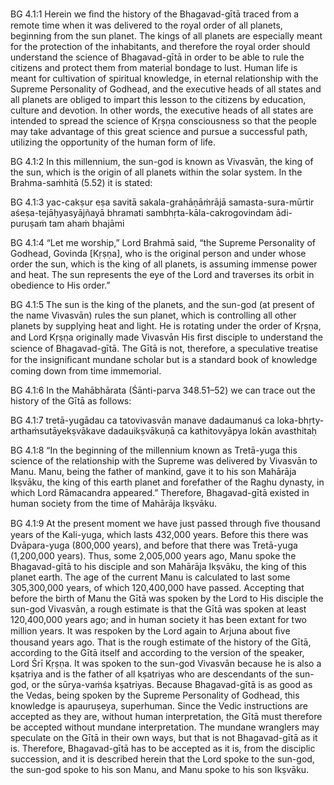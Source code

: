 BG 4.1:1	Herein we ﬁnd the history of the Bhagavad-gītā traced from a remote time when it was delivered to the royal order of all planets, beginning from the sun planet. The kings of all planets are especially meant for the protection of the inhabitants, and therefore the royal order should understand the science of Bhagavad-gītā in order to be able to rule the citizens and protect them from material bondage to lust. Human life is meant for cultivation of spiritual knowledge, in eternal relationship with the Supreme Personality of Godhead, and the executive heads of all states and all planets are obliged to impart this lesson to the citizens by education, culture and devotion. In other words, the executive heads of all states are intended to spread the science of Kṛṣṇa consciousness so that the people may take advantage of this great science and pursue a successful path, utilizing the opportunity of the human form of life.

BG 4.1:2	In this millennium, the sun-god is known as Vivasvān, the king of the sun, which is the origin of all planets within the solar system. In the Brahma-saṁhitā (5.52) it is stated:

BG 4.1:3	yac-cakṣur eṣa savitā sakala-grahāṇāṁrājā samasta-sura-mūrtir aśeṣa-tejāḥyasyājñayā bhramati sambhṛta-kāla-cakrogovindam ādi-puruṣaṁ tam ahaṁ bhajāmi

BG 4.1:4	“Let me worship,” Lord Brahmā said, “the Supreme Personality of Godhead, Govinda [Kṛṣṇa], who is the original person and under whose order the sun, which is the king of all planets, is assuming immense power and heat. The sun represents the eye of the Lord and traverses its orbit in obedience to His order.”

BG 4.1:5	The sun is the king of the planets, and the sun-god (at present of the name Vivasvān) rules the sun planet, which is controlling all other planets by supplying heat and light. He is rotating under the order of Kṛṣṇa, and Lord Kṛṣṇa originally made Vivasvān His ﬁrst disciple to understand the science of Bhagavad-gītā. The Gītā is not, therefore, a speculative treatise for the insigniﬁcant mundane scholar but is a standard book of knowledge coming down from time immemorial.

BG 4.1:6	In the Mahābhārata (Śānti-parva 348.51–52) we can trace out the history of the Gītā as follows:

BG 4.1:7	tretā-yugādau ca tatovivasvān manave dadaumanuś ca loka-bhṛty-arthaṁsutāyekṣvākave dadauikṣvākuṇā ca kathitovyāpya lokān avasthitaḥ

BG 4.1:8	“In the beginning of the millennium known as Tretā-yuga this science of the relationship with the Supreme was delivered by Vivasvān to Manu. Manu, being the father of mankind, gave it to his son Mahārāja Ikṣvāku, the king of this earth planet and forefather of the Raghu dynasty, in which Lord Rāmacandra appeared.” Therefore, Bhagavad-gītā existed in human society from the time of Mahārāja Ikṣvāku.

BG 4.1:9	At the present moment we have just passed through ﬁve thousand years of the Kali-yuga, which lasts 432,000 years. Before this there was Dvāpara-yuga (800,000 years), and before that there was Tretā-yuga (1,200,000 years). Thus, some 2,005,000 years ago, Manu spoke the Bhagavad-gītā to his disciple and son Mahārāja Ikṣvāku, the king of this planet earth. The age of the current Manu is calculated to last some 305,300,000 years, of which 120,400,000 have passed. Accepting that before the birth of Manu the Gītā was spoken by the Lord to His disciple the sun-god Vivasvān, a rough estimate is that the Gītā was spoken at least 120,400,000 years ago; and in human society it has been extant for two million years. It was respoken by the Lord again to Arjuna about ﬁve thousand years ago. That is the rough estimate of the history of the Gītā, according to the Gītā itself and according to the version of the speaker, Lord Śrī Kṛṣṇa. It was spoken to the sun-god Vivasvān because he is also a kṣatriya and is the father of all kṣatriyas who are descendants of the sun-god, or the sūrya-vaṁśa kṣatriyas. Because Bhagavad-gītā is as good as the Vedas, being spoken by the Supreme Personality of Godhead, this knowledge is apauruṣeya, superhuman. Since the Vedic instructions are accepted as they are, without human interpretation, the Gītā must therefore be accepted without mundane interpretation. The mundane wranglers may speculate on the Gītā in their own ways, but that is not Bhagavad-gītā as it is. Therefore, Bhagavad-gītā has to be accepted as it is, from the disciplic succession, and it is described herein that the Lord spoke to the sun-god, the sun-god spoke to his son Manu, and Manu spoke to his son Ikṣvāku.